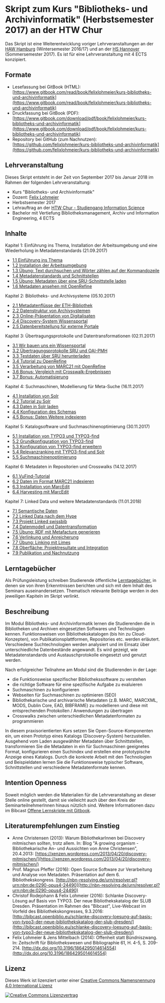 # Skript zum Kurs "Bibliotheks- und Archivinformatik" \(Herbstsemester 2017\) an der HTW Chur

Das Skript ist eine Weiterentwicklung voriger Lehrveranstaltungen an der [HAW Hamburg](https://www.gitbook.com/book/felixlohmeier/seminar-wir-bauen-uns-einen-bibliothekskatalog/) \(Wintersemester 2016/17\) und an der [HS Hannover](https://www.gitbook.com/read/book/felixlohmeier/seminar-praxis-der-digitalen-bibliothek) \(Sommersemester 2017\). Es ist für eine Lehrveranstaltung mit 4 ECTS konzipiert.

## Formate

* Lesefassung bei GitBook \(HTML\): [https://www.gitbook.com/read/book/felixlohmeier/kurs-bibliotheks-und-archivinformatik](https://www.gitbook.com/read/book/felixlohmeier/kurs-bibliotheks-und-archivinformatik)
* Druckfassung bei GitBook \(PDF\): [https://www.gitbook.com/download/pdf/book/felixlohmeier/kurs-bibliotheks-und-archivinformatik](https://www.gitbook.com/download/pdf/book/felixlohmeier/kurs-bibliotheks-und-archivinformatik)
* Repository bei GitHub \(zum Nachnutzen\): [https://github.com/felixlohmeier/kurs-bibliotheks-und-archivinformatik](https://github.com/felixlohmeier/kurs-bibliotheks-und-archivinformatik)

## Lehrveranstaltung

Dieses Skript entsteht in der Zeit von September 2017 bis Januar 2018 im Rahmen der folgenden Lehrveranstaltung:

* Kurs "Bibliotheks- und Archivinformatik"
* Dozent: [Felix Lohmeier](http://felixlohmeier.de)
* Herbstsemester 2017
* Lehrauftrag an der [HTW Chur - Studiengang Information Science](http://studium.htwchur.ch/information-science/)
* Bachelor mit Vertiefung Bibliotheksmanagement, Archiv und Information Engineering, 4 ECTS

## Inhalte

Kapitel 1: Einführung ins Thema, Installation der Arbeitsumgebung und eine Wiederholung in Metadatenstandards \(21.09.2017\)

* [1.1 Einführung ins Thema](/kapitel-1/11-einfuhrung-ins-thema.md)
* [1.2 Installation der Arbeitsumgebung](/kapitel-1/12-installation-der-arbeitsumgebung.md)
* [1.3 Übung: Text durchsuchen und Wörter zählen auf der Kommandozeile](/kapitel-1/13-ubung-text-durchsuchen-und-worter-zahlen-auf-der-kommandozeile.md)
* [1.4 Metadatenstandards und Schnittstellen](/kapitel-1/14-metadatenstandards-und-schnittstellen.md)
* [1.5 Übung: Metadaten über eine SRU-Schnittstelle laden](/kapitel-1/15-ubung-metadaten-uber-eine-sru-schnittstelle-laden.md)
* [1.6 Metadaten ansehen mit OpenRefine](/kapitel-1/16-metadaten-ansehen-mit-openrefine.md)

Kapitel 2: Bibliotheks- und Archivsysteme \(05.10.2017\)

* [2.1 Metadatenflüsse der ETH-Bibliothek](/kapitel-2/21_metadatenflusse-der-eth-bibliothek.md)
* [2.2 Datenstruktur von Archivsystemen](/kapitel-2/22_datenstruktur-von-archivsystemen.md)
* [2.3 Online-Präsentation von Digitalisaten](/kapitel-2/23_online-praesentation-von-digitalisaten.md)
* [2.4 Discovery-System Wissensportal](/kapitel-2/24_discovery-system-wissensportal.md)
* [2.5 Datenbereitstellung für externe Portale](/kapitel-2/25_datenbereitstellung-fur-externe-portale.md)

Kapitel 3: Übertragungsprotokolle und Datentransformationen \(02.11.2017\)

* [3.1 Wir bauen uns ein Wissensportal](/kapitel-3/31-wir-bauen-uns-ein-wissensportal.md)
* [3.2 Übertragungsprotokolle SRU und OAI-PMH](/kapitel-3/32-ubertragungsprotokolle-sru-und-oai-pmh.md)
* [3.3 Testdaten über SRU herunterladen](/kapitel-3/33-testdaten-uber-sru-herunterladen.md)
* [3.4 Tutorial zu OpenRefine](/kapitel-3/34-tutorial-zu-openrefine.md)
* [3.5 Verarbeitung von MARC21 mit OpenRefine](/kapitel-3/35-verarbeitung-von-marc21-mit-openrefine.md)
* [3.6 Bonus: Vergleich mit Crosswalk-Ergebnissen](/kapitel-3/36-bonus-vergleich-mit-crosswalk-ergebnissen.md)
* [3.7 Bonus: Automatisierung](/kapitel-3/37-bonus-automatisierung.md)

Kapitel 4: Suchmaschinen, Modellierung für Meta-Suche \(16.11.2017\)

* [4.1 Installation von Solr](/kapitel-4/41-installation-von-solr.md)
* [4.2 Tutorial zu Solr](/kapitel-4/42-tutorial-zu-solr.md)
* [4.3 Daten in Solr laden](/kapitel-4/43-daten-in-solr-laden.md)
* [4.4 Konfiguration des Schemas](/kapitel-4/44-konfiguration-des-schemas.md)
* [4.5 Bonus: Daten Weitere indexieren](/kapitel-4/45-weitere-daten-indexieren.md)

Kapitel 5: Katalogsoftware und Suchmaschinenoptimierung \(30.11.2017\)

* [5.1 Installation von TYPO3 und TYPO3-find](/kapitel-5/51_installation-von-typo3-und-typo3-find.md)
* [5.2 Grundkonfiguration von TYPO3-find](/kapitel-5/52_grundkonfiguration-von-typo3-find.md)
* [5.3 Konfiguration von TYPO3-find erweitern](/kapitel-5/53_konfiguration-von-typo3-find-erweitern.md)
* [5.4 Relevanzranking mit TYPO3-find und Solr](/kapitel-5/54-relevanzranking-mit-typo3-find-und-solr.md)
* [5.5 Suchmaschinenoptimierung](/kapitel-5/55_suchmaschinenoptimierung.md)

Kapitel 6: Metadaten in Repositorien und Crosswalks \(14.12.2017\)

* [6.1 VuFind-Tutorial](/kapitel-6/61_vufind-tutorial.md)
* [6.2 Daten im Format MARC21 indexieren](/kapitel-6/62_daten-im-format-marc21-indexieren.md)
* [6.3 Installation von MarcEdit](/kapitel-6/63_installation-von-marcedit.md)
* [6.4 Harvesting mit MarcEdit](/kapitel-6/64_harvesting-mit-marcedit.md)

Kapitel 7: Linked Data und weitere Metadatenstandards \(11.01.2018\)

* [7.1 Semantische Daten](/kapitel-7/71_semantische-daten-fuer-webauftritt.md)
* [7.2 Linked Data nach dem Hype](/kapitel-7/72_linked-data-nach-dem-hype.md)
* [7.3 Projekt Linked swissbib](/kapitel-7/73_projekt-linked-swissbib.md)
* [7.4 Datenmodell und Datentransformation](/kapitel-7/74_datenmodell-und-datentransformation.md)
* [7.5 Übung: RDF mit Metafacture generieren](/kapitel-7/75_uebung-rdf-mit-metafacture-generieren.md)
* [7.6 Verlinkung und Anreicherung](/kapitel-7/76_verlinkung-und-anreicherung.md)
* [7.7 Übung: Linking mit Limes](/kapitel-7/77_uebung-linking-mit-limes.md)
* [7.8 Oberfläche: Projektresultate und Integration](/kapitel-7/78_oeberflaeche-projektresultate-integration.md)
* [7.9 Publikation und Nachnutzung](/kapitel-7/79_publikation-und-nachnutzung.md)

## Lerntagebücher

Als Prüfungsleistung schreiben Studierende öffentliche [Lerntagebücher](/lerntagebucher.md), in denen sie von ihren Erkenntnissen berichten und sich mit dem Inhalt des Seminars auseinandersetzen. Thematisch relevante Beiträge werden in den jeweiligen Kapiteln im Skript verlinkt.

## Beschreibung

Im Modul Bibliotheks- und Archivinformatik lernen die Studierenden die in Bibliotheken und Archiven eingesetzten Softwares und Technologien kennen. Funktionsweisen von Bibliothekskatalogen \(bis hin zu Cloud-Konzepten\), von Publikationsplattformen, Repositories etc. werden erläutert. Verschiedene Suchtechnologien werden analysiert und im Einsatz über unterschiedliche Datenbestände angewandt. Es wird gezeigt, wie Metadatenstandards und Austauschprotokolle eingesetzt und genutzt werden.

Nach erfolgreicher Teilnahme am Modul sind die Studierenden in der Lage:

* die Funktionsweise spezifischer Bibliothekssoftware zu verstehen
* die richtige Software für eine spezifische Aufgabe zu evaluieren
* Suchmaschinen zu konfigurieren
* Webseiten für Suchmaschinen zu optimieren \(SEO\)
* Bibliothekarische und archivarische Metadaten \(z.B. MARC, MARCXML, MODS, Dublin Core, EAD, BIBFRAME\) zu modellieren und diese mit entsprechenden Protokollen / Anwendungen zu übertragen
* Crosswalks zwischen unterschiedlichen Metadatenformaten zu programmieren

In diesem praxisorientierten Kurs setzen Sie Open-Source-Komponenten ein, um einen Prototyp eines Katalogs \(Discovery-System\) herzustellen. Ausgehend vom Laden ausgewählter Metadaten über Schnittstellen, transformieren Sie die Metadaten in ein für Suchmaschinen geeignetes Format, konfigurieren einen Suchindex und erstellen eine prototypische Anzeige eines Katalogs. Durch die konkrete Arbeit mit den Technologien und Beispieldaten lernen Sie die Funktionsweise typischer Software, Schnittstellen und verschiedene Metadatenformate kennen.

## Intention Openness

Soweit möglich werden die Materialien für die Lehrveranstaltung an dieser Stelle online gestellt, damit sie vielleicht auch über den Kreis der SeminarteilnehmerInnen hinaus nützlich sind. Weitere Informationen dazu im Bibcast [Offene Lernskripte mit Gitbook](https://bibcast.openbiblio.eu/offene-lernskripte-mit-gitbook-erfahrungsbericht-aus-dem-seminar-wir-bauen-uns-einen-bibliothekskatalog-an-der-haw-hamburg/).

## Literaturempfehlungen zum Einstieg

* Anne Christensen \(2013\): Warum BibliothekarInnen bei Discovery mitmischen sollten, trotz allem. In: Blog "A growing organism - Bibliothekarische An- und Aussichten von Anne Christensen", 20.4.2013: [https://xenzen.wordpress.com/2013/04/20/discovery-mitmischen/](https://xenzen.wordpress.com/2013/04/20/discovery-mitmischen/)
* Prof. Magnus Pfeffer \(2016\): Open Source Software zur Verarbeitung und Analyse von Metadaten. Präsentation auf dem 6. Bibliothekskongress. [http://nbn-resolving.de/urn/resolver.pl?urn:nbn:de:0290-opus4-24490](http://nbn-resolving.de/urn/resolver.pl?urn:nbn:de:0290-opus4-24490)
* Christof Rodejohann & Felix Lohmeier \(2016\): Schlanke Discovery-Lösung auf Basis von TYPO3. Der neue Bibliothekskatalog der SLUB Dresden. Präsentation im Rahmen des "Bibcast", Live-Webcast im Vorfeld des Bibliothekskongresses, 9.3.2016: [http://bibcast.openbiblio.eu/schlanke-discovery-loesung-auf-basis-von-typo3-der-neue-bibliothekskatalog-der-slub-dresden/](http://bibcast.openbiblio.eu/schlanke-discovery-loesung-auf-basis-von-typo3-der-neue-bibliothekskatalog-der-slub-dresden/)
* Felix Lohmeier & Jens Mittelbach \(2014\): Offenheit statt Bündniszwang. In: Zeitschrift für Bibliothekswesen und Bibliographie 61, H. 4-5, S. 209-214. [http://dx.doi.org/10.3196/1864295014614554](http://dx.doi.org/10.3196/1864295014614554) 

## Lizenz

Dieses Werk ist lizenziert unter einer [Creative Commons Namensnennung 4.0 International Lizenz](http://creativecommons.org/licenses/by/4.0/)

[![Creative Commons Lizenzvertrag](https://i.creativecommons.org/l/by/4.0/88x31.png)](http://creativecommons.org/licenses/by/4.0/)


